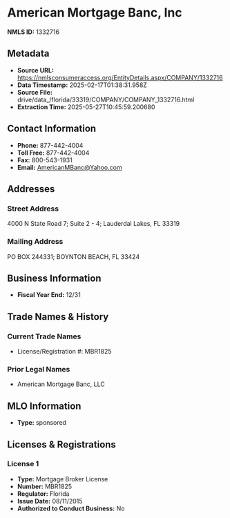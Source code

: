 # American Mortgage Banc, Inc

**NMLS ID:** 1332716

## Metadata
- **Source URL:** https://nmlsconsumeraccess.org/EntityDetails.aspx/COMPANY/1332716
- **Data Timestamp:** 2025-02-17T01:38:31.958Z
- **Source File:** drive/data_/florida/33319/COMPANY/COMPANY_1332716.html
- **Extraction Time:** 2025-05-27T10:45:59.200680

## Contact Information
- **Phone:** 877-442-4004
- **Toll Free:** 877-442-4004
- **Fax:** 800-543-1931
- **Email:** AmericanMBanc@Yahoo.com

## Addresses
### Street Address
4000 N State Road 7; Suite 2 - 4; Lauderdal Lakes, FL 33319

### Mailing Address
PO BOX 244331; BOYNTON BEACH, FL 33424

## Business Information
- **Fiscal Year End:** 12/31

## Trade Names & History
### Current Trade Names
- License/Registration #: MBR1825

### Prior Legal Names
- American Mortgage Banc, LLC

## MLO Information
- **Type:** sponsored

## Licenses & Registrations

### License 1
- **Type:** Mortgage Broker License
- **Number:** MBR1825
- **Regulator:** Florida
- **Issue Date:** 08/11/2015
- **Authorized to Conduct Business:** No
